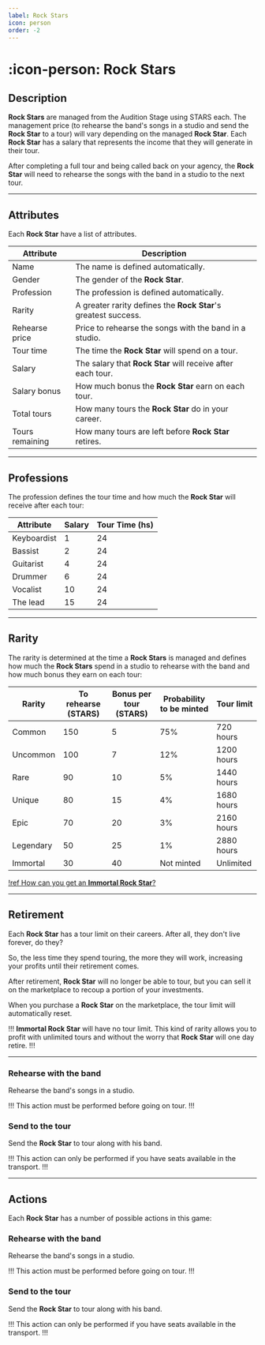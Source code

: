 ```yaml
---
label: Rock Stars
icon: person
order: -2
---
```


# :icon-person: Rock Stars

## Description

**Rock Stars** are managed from the Audition Stage using STARS each. The management price (to rehearse the band's songs in a studio and send the **Rock Star** to a tour) will vary depending on the managed **Rock Star**. Each **Rock Star** has a salary that represents the income that they will generate in their tour.

After completing a full tour and being called back on your agency, the **Rock Star** will need to rehearse the songs with the band in a studio to the next tour.

---

## Attributes

Each **Rock Star** have a list of attributes.

| Attribute       | Description                                                    |
| --------------- | -------------------------------------------------------------- |
| Name            | The name is defined automatically.                             |
| Gender          | The gender of the **Rock Star**.                               |
| Profession      | The profession is defined automatically.                       |
| Rarity          | A greater rarity defines the **Rock Star**'s greatest success. |
| Rehearse price  | Price to rehearse the songs with the band in a studio.         |
| Tour time       | The time the **Rock Star** will spend on a tour.               |
| Salary          | The salary that **Rock Star** will receive after each tour.    |
| Salary bonus    | How much bonus the **Rock Star** earn on each tour.            |
| Total tours     | How many tours the **Rock Star** do in your career.            |
| Tours remaining | How many tours are left before **Rock Star** retires.          |

---

## Professions

The profession defines the tour time and how much the **Rock Star** will receive after each tour:

| Attribute   | Salary | Tour Time (hs) |
| ----------- | ------ | -------------- |
| Keyboardist | 1      | 24             |
| Bassist     | 2      | 24             |
| Guitarist   | 4      | 24             |
| Drummer     | 6      | 24             |
| Vocalist    | 10     | 24             |
| The lead    | 15     | 24             |

---

## Rarity

The rarity is determined at the time a **Rock Stars** is managed and defines how much the **Rock Stars** spend in a studio to rehearse with the band and how much bonus they earn on each tour:

| Rarity    | To rehearse (STARS) | Bonus per tour (STARS) | Probability to be minted | Tour limit |
| --------- | ------------------- | ---------------------- | ------------------------ | ---------- |
| Common    | 150                 | 5                      | 75%                      | 720 hours  |
| Uncommon  | 100                 | 7                      | 12%                      | 1200 hours |
| Rare      | 90                  | 10                     | 5%                       | 1440 hours |
| Unique    | 80                  | 15                     | 4%                       | 1680 hours |
| Epic      | 70                  | 20                     | 3%                       | 2160 hours |
| Legendary | 50                  | 25                     | 1%                       | 2880 hours |
| Immortal  | 30                  | 40                     | Not minted               | Unlimited  |

[!ref How can you get an **Immortal Rock Star**?](../project/presale.md)

---

## Retirement

Each **Rock Star** has a tour limit on their careers.
After all, they don't live forever, do they?

So, the less time they spend touring, the more they will work, increasing your profits until their retirement comes.

After retirement, **Rock Star** will no longer be able to tour, but you can sell it on the marketplace to recoup a portion of your investments.

When you purchase a **Rock Star** on the marketplace, the tour limit will automatically reset.

!!!
**Immortal Rock Star** will have no tour limit. This kind of rarity allows you to profit with unlimited tours and without the worry that **Rock Star** will one day retire.
!!!

---

### Rehearse with the band

Rehearse the band's songs in a studio.

!!!
This action must be performed before going on tour.
!!!

### Send to the tour

Send the **Rock Star** to tour along with his band.

!!!
This action can only be performed if you have seats available in the transport.
!!!

---

## Actions

Each **Rock Star** has a number of possible actions in this game:

### Rehearse with the band

Rehearse the band's songs in a studio.

!!!
This action must be performed before going on tour.
!!!

### Send to the tour

Send the **Rock Star** to tour along with his band.

!!!
This action can only be performed if you have seats available in the transport.
!!!

